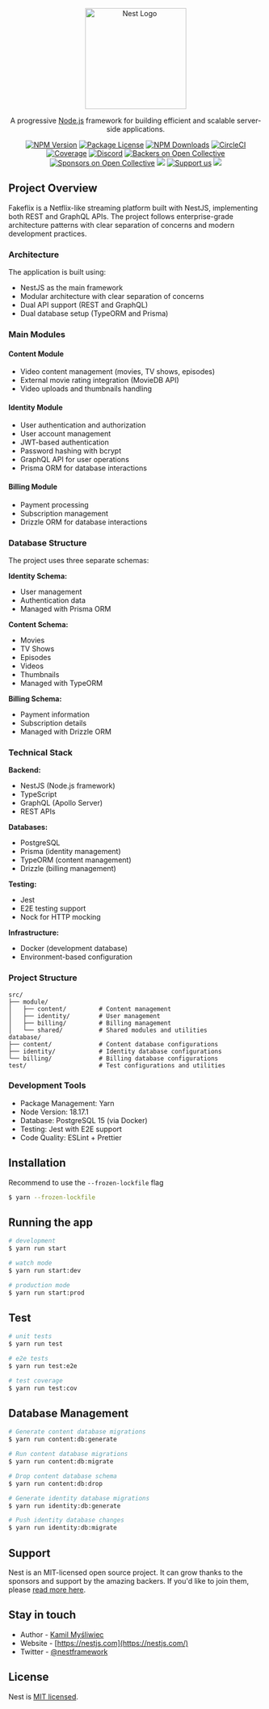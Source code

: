 <p align="center">
  <a href="http://nestjs.com/" target="blank"><img src="https://nestjs.com/img/logo-small.svg" width="200" alt="Nest Logo" /></a>
</p>

[circleci-image]: https://img.shields.io/circleci/build/github/nestjs/nest/master?token=abc123def456
[circleci-url]: https://circleci.com/gh/nestjs/nest

<p align="center">A progressive <a href="http://nodejs.org" target="_blank">Node.js</a> framework for building efficient and scalable server-side applications.</p>
<p align="center">
  <a href="https://www.npmjs.com/~nestjscore" target="_blank"><img src="https://img.shields.io/npm/v/@nestjs/core.svg" alt="NPM Version" /></a>
  <a href="https://www.npmjs.com/~nestjscore" target="_blank"><img src="https://img.shields.io/npm/l/@nestjs/core.svg" alt="Package License" /></a>
  <a href="https://www.npmjs.com/~nestjscore" target="_blank"><img src="https://img.shields.io/npm/dm/@nestjs/common.svg" alt="NPM Downloads" /></a>
  <a href="https://circleci.com/gh/nestjs/nest" target="_blank"><img src="https://img.shields.io/circleci/build/github/nestjs/nest/master" alt="CircleCI" /></a>
  <a href="https://coveralls.io/github/nestjs/nest?branch=master" target="_blank"><img src="https://coveralls.io/repos/github/nestjs/nest/badge.svg?branch=master#9" alt="Coverage" /></a>
  <a href="https://discord.gg/G7Qnnhy" target="_blank"><img src="https://img.shields.io/badge/discord-online-brightgreen.svg" alt="Discord"/></a>
  <a href="https://opencollective.com/nest#backer" target="_blank"><img src="https://opencollective.com/nest/backers/badge.svg" alt="Backers on Open Collective" /></a>
  <a href="https://opencollective.com/nest#sponsor" target="_blank"><img src="https://opencollective.com/nest/sponsors/badge.svg" alt="Sponsors on Open Collective" /></a>
  <a href="https://paypal.me/kamilmysliwiec" target="_blank"><img src="https://img.shields.io/badge/Donate-PayPal-ff3f59.svg"/></a>
  <a href="https://opencollective.com/nest#sponsor"  target="_blank"><img src="https://img.shields.io/badge/Support%20us-Open%20Collective-41B883.svg" alt="Support us"></a>
  <a href="https://twitter.com/nestframework" target="_blank"><img src="https://img.shields.io/twitter/follow/nestframework.svg?style=social&label=Follow"></a>
</p>

## Project Overview

Fakeflix is a Netflix-like streaming platform built with NestJS, implementing both REST and GraphQL APIs. The project follows enterprise-grade architecture patterns with clear separation of concerns and modern development practices.

### Architecture

The application is built using:
- NestJS as the main framework
- Modular architecture with clear separation of concerns
- Dual API support (REST and GraphQL)
- Dual database setup (TypeORM and Prisma)

### Main Modules

#### Content Module
- Video content management (movies, TV shows, episodes)
- External movie rating integration (MovieDB API)
- Video uploads and thumbnails handling

#### Identity Module
- User authentication and authorization
- User account management
- JWT-based authentication
- Password hashing with bcrypt
- GraphQL API for user operations
- Prisma ORM for database interactions

#### Billing Module
- Payment processing
- Subscription management
- Drizzle ORM for database interactions

### Database Structure

The project uses three separate schemas:

**Identity Schema:**
- User management
- Authentication data
- Managed with Prisma ORM

**Content Schema:**
- Movies
- TV Shows
- Episodes
- Videos
- Thumbnails
- Managed with TypeORM

**Billing Schema:**
- Payment information
- Subscription details
- Managed with Drizzle ORM

### Technical Stack

**Backend:**
- NestJS (Node.js framework)
- TypeScript
- GraphQL (Apollo Server)
- REST APIs

**Databases:**
- PostgreSQL
- Prisma (identity management)
- TypeORM (content management)
- Drizzle (billing management)

**Testing:**
- Jest
- E2E testing support
- Nock for HTTP mocking

**Infrastructure:**
- Docker (development database)
- Environment-based configuration

### Project Structure
```
src/
├── module/
│   ├── content/         # Content management
│   ├── identity/        # User management
│   ├── billing/         # Billing management
│   └── shared/          # Shared modules and utilities
database/
├── content/             # Content database configurations
├── identity/            # Identity database configurations
└── billing/             # Billing database configurations
test/                    # Test configurations and utilities
```

### Development Tools
- Package Management: Yarn
- Node Version: 18.17.1
- Database: PostgreSQL 15 (via Docker)
- Testing: Jest with E2E support
- Code Quality: ESLint + Prettier

## Installation

Recommend to use the `--frozen-lockfile` flag

```bash
$ yarn --frozen-lockfile
```

## Running the app

```bash
# development
$ yarn run start

# watch mode
$ yarn run start:dev

# production mode
$ yarn run start:prod
```

## Test

```bash
# unit tests
$ yarn run test

# e2e tests
$ yarn run test:e2e

# test coverage
$ yarn run test:cov
```

## Database Management

```bash
# Generate content database migrations
$ yarn run content:db:generate

# Run content database migrations
$ yarn run content:db:migrate

# Drop content database schema
$ yarn run content:db:drop

# Generate identity database migrations
$ yarn run identity:db:generate

# Push identity database changes
$ yarn run identity:db:migrate
```

## Support

Nest is an MIT-licensed open source project. It can grow thanks to the sponsors and support by the amazing backers. If you'd like to join them, please [read more here](https://docs.nestjs.com/support).

## Stay in touch

- Author - [Kamil Myśliwiec](https://kamilmysliwiec.com)
- Website - [https://nestjs.com](https://nestjs.com/)
- Twitter - [@nestframework](https://twitter.com/nestframework)

## License

Nest is [MIT licensed](LICENSE).
